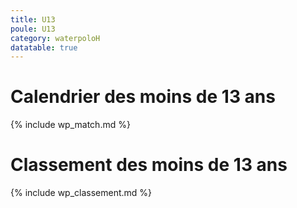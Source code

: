 ```yaml
---
title: U13
poule: U13
category: waterpoloH
datatable: true
---
```


# Calendrier des moins de 13 ans

{% include wp_match.md %}

# Classement des moins de 13 ans

{% include wp_classement.md %}